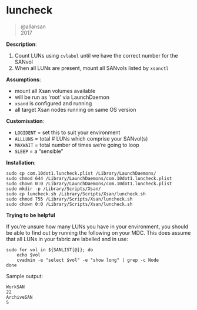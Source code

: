 # luncheck

> @allansan  
> 2017  

**Description**:

1. Count LUNs using `cvlabel` until we have the correct number for the SANvol
2. When all LUNs are present, mount all  SANvols listed by `xsanctl`

**Assumptions**: 

* mount all Xsan volumes available
* will be run as 'root' via LaunchDaemon
* `xsand` is configured and running
* all target Xsan nodes running on same OS version

**Customisation**: 

* `LOGIDENT` = set this to suit your environment
* `ALLLUNS` = total # LUNs which comprise your SANvol(s)
* `MAXWAIT` = total number of times we’re going to loop
* `SLEEP` = a “sensible”

**Installation**:

```
sudo cp com.10dot1.luncheck.plist /Library/LaunchDaemons/
sudo chmod 644 /Library/LaunchDaemons/com.10dot1.luncheck.plist
sudo chown 0:0 /Library/LaunchDaemons/com.10dot1.luncheck.plist
sudo mkdir -p /Library/Scripts/Xsan/
sudo cp luncheck.sh /Library/Scripts/Xsan/luncheck.sh
sudo chmod 755 /Library/Scripts/Xsan/luncheck.sh
sudo chown 0:0 /Library/Scripts/Xsan/luncheck.sh

```

**Trying to be helpful**

If you’re unsure how many LUNs you have in your environment, you should be able to find out by running the following on your MDC. This does assume that all LUNs in your fabric are labelled and in use:

```
sudo for vol in ${SANLIST[@]}; do 
	echo $vol
	cvadmin -e "select $vol" -e "show long" | grep -c Node
done
```

Sample output:

```
WorkSAN
22
ArchiveSAN
5
```
